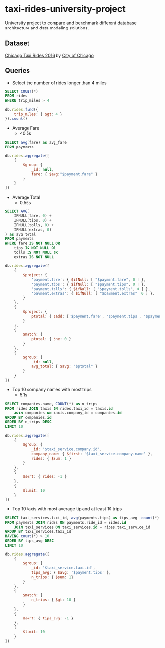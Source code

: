# taxi-rides-university-project

University project to compare and benchmark different database architecture and data modeling solutions.

## Dataset

[Chicago Taxi Rides 2016](https://www.kaggle.com/chicago/chicago-taxi-rides-2016) by [City of Chicago](https://www.kaggle.com/chicago)

## Queries

* Select the number of rides longer than 4 miles

```sql
SELECT COUNT(*)
FROM rides
WHERE trip_miles > 4
```

```js
db.rides.find({
    trip_miles: { $gt: 4 }
}).count()
```

* Average Fare
    * <0.5s
    
```sql
SELECT avg(fare) as avg_fare
FROM payments
```

```js
db.rides.aggregate([
    {
        $group: { 
            _id: null, 
            fare: { $avg:"$payment.fare" } 
        }
    }
])
```

* Average Total
    * 0.56s

```sql
SELECT AVG(
    IFNULL(fare, 0) + 
    IFNULL(tips, 0) + 
    IFNULL(tolls, 0) + 
    IFNULL(extras, 0)
) as avg_total 
FROM payments
WHERE fare IS NOT NULL OR 
    tips IS NOT NULL OR
    tolls IS NOT NULL OR
    extras IS NOT NULL 
```

```js
db.rides.aggregate([
    {
        $project: {
            'payment.fare': { $ifNull: [ "$payment.fare", 0 ] },
            'payment.tips': { $ifNull: [ "$payment.tips", 0 ] },
            'payment.tolls': { $ifNull: [ "$payment.tolls", 0 ] },
            'payment.extras': { $ifNull: [ "$payment.extras", 0 ] },
        }
    },
    {
        $project: {
            ptotal: { $add: ['$payment.fare', '$payment.tips', '$payment.tolls', '$payment.extras'] }
        }
    },
    {
        $match: {
            ptotal: { $ne: 0 }
        }
    },
    {
        $group: {
            _id: null,
            avg_total: { $avg: "$ptotal" }
        }
    }
])
```
* Top 10 company names with most trips
    * 5.1s

```sql
SELECT companies.name, COUNT(*) as n_trips 
FROM rides JOIN taxis ON rides.taxi_id = taxis.id 
	JOIN companies ON taxis.company_id = companies.id
GROUP BY companies.id
ORDER BY n_trips DESC
LIMIT 10
```

```js
db.rides.aggregate([
    {
        $group: { 
            _id: '$taxi_service.company.id',
            company_name: { $first: '$taxi_service.company.name' },
            rides: { $sum: 1 }
        }
    },
    {
        $sort: { rides: -1 }
    },
    {
        $limit: 10
    }
])
```

* Top 10 taxis with most average tip and at least 10 trips
    
```sql
SELECT taxi_services.taxi_id, avg(payments.tips) as tips_avg, count(*) as n_trips
FROM payments JOIN rides ON payments.ride_id = rides.id
    JOIN taxi_services ON taxi_services.id = rides.taxi_service_id
GROUP BY taxi_services.taxi_id
HAVING count(*) > 10
ORDER BY tips_avg DESC
LIMIT 10
```

```js
db.rides.aggregate([
    {
        $group: { 
            _id: '$taxi_service.taxi.id',
            tips_avg: { $avg: '$payment.tips' },
            n_trips: { $sum: 1}
        }
    },
    {
        $match: {
            n_trips: { $gt: 10 }
        }
    },
    {
        $sort: { tips_avg: -1 }
    },
    {
        $limit: 10
    }
])
```
